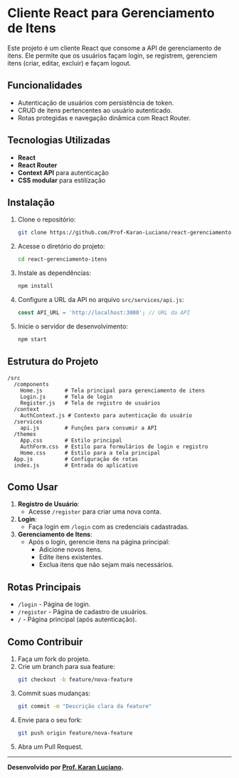 
# Cliente React para Gerenciamento de Itens

Este projeto é um cliente React que consome a API de gerenciamento de itens. Ele permite que os usuários façam login, se registrem, gerenciem itens (criar, editar, excluir) e façam logout.

## Funcionalidades

- Autenticação de usuários com persistência de token.
- CRUD de itens pertencentes ao usuário autenticado.
- Rotas protegidas e navegação dinâmica com React Router.

## Tecnologias Utilizadas

- **React**
- **React Router**
- **Context API** para autenticação
- **CSS modular** para estilização

## Instalação

1. Clone o repositório:
   ```bash
   git clone https://github.com/Prof-Karan-Luciano/react-gerenciamento-itens.git
   ```
2. Acesse o diretório do projeto:
   ```bash
   cd react-gerenciamento-itens
   ```
3. Instale as dependências:
   ```bash
   npm install
   ```
4. Configure a URL da API no arquivo `src/services/api.js`:
   ```javascript
   const API_URL = 'http://localhost:3000'; // URL da API
   ```
5. Inicie o servidor de desenvolvimento:
   ```bash
   npm start
   ```

## Estrutura do Projeto

```
/src
  /components
    Home.js       # Tela principal para gerenciamento de itens
    Login.js      # Tela de login
    Register.js   # Tela de registro de usuários
  /context
    AuthContext.js # Contexto para autenticação do usuário
  /services
    api.js        # Funções para consumir a API
  /themes
    App.css       # Estilo principal
    AuthForm.css  # Estilo para formulários de login e registro
    Home.css      # Estilo para a tela principal
  App.js          # Configuração de rotas
  index.js        # Entrada do aplicativo
```

## Como Usar

1. **Registro de Usuário**:
   - Acesse `/register` para criar uma nova conta.
2. **Login**:
   - Faça login em `/login` com as credenciais cadastradas.
3. **Gerenciamento de Itens**:
   - Após o login, gerencie itens na página principal:
     - Adicione novos itens.
     - Edite itens existentes.
     - Exclua itens que não sejam mais necessários.

## Rotas Principais

- `/login` - Página de login.
- `/register` - Página de cadastro de usuários.
- `/` - Página principal (após autenticação).

## Como Contribuir

1. Faça um fork do projeto.
2. Crie um branch para sua feature:
   ```bash
   git checkout -b feature/nova-feature
   ```
3. Commit suas mudanças:
   ```bash
   git commit -m "Descrição clara da feature"
   ```
4. Envie para o seu fork:
   ```bash
   git push origin feature/nova-feature
   ```
5. Abra um Pull Request.

---

**Desenvolvido por [Prof. Karan Luciano](https://github.com/Prof-Karan-Luciano).**
